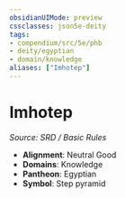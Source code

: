 ```yaml
---
obsidianUIMode: preview
cssclasses: json5e-deity
tags:
- compendium/src/5e/phb
- deity/egyptian
- domain/knowledge
aliases: ["Imhotep"]
---
```

# Imhotep
*Source: SRD / Basic Rules* 

- **Alignment**: Neutral Good
- **Domains**: Knowledge
- **Pantheon**: Egyptian
- **Symbol**: Step pyramid